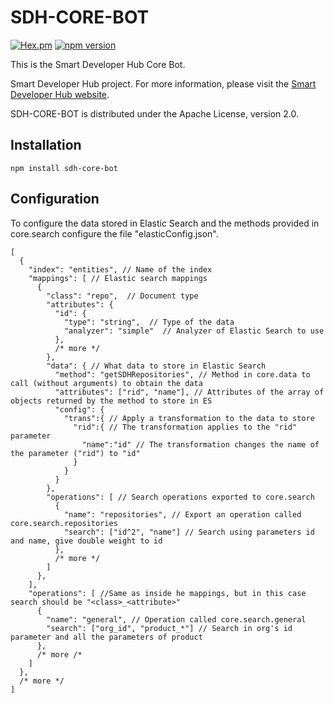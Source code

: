 # SDH-CORE-BOT

[![Hex.pm](https://img.shields.io/hexpm/l/plug.svg)](http://www.apache.org/licenses/LICENSE-2.0.txt)
[![npm version](https://badge.fury.io/js/sdh-core-bot.svg)](https://badge.fury.io/js/sdh-core-bot)

This is the Smart Developer Hub Core Bot.

Smart Developer Hub project.
For more information, please visit the [Smart Developer Hub website](http://www.smartdeveloperhub.org/).

SDH-CORE-BOT is distributed under the Apache License, version 2.0.

## Installation

```
npm install sdh-core-bot
```

## Configuration

To configure the data stored in Elastic Search and the methods provided in core.search configure the file "elasticConfig.json".
```
[
  {
    "index": "entities", // Name of the index
    "mappings": [ // Elastic search mappings
      {
        "class": "repo",  // Document type
        "attributes": {
          "id": {
            "type": "string",  // Type of the data
            "analyzer": "simple"  // Analyzer of Elastic Search to use
          },
          /* more */
        },
        "data": { // What data to store in Elastic Search
          "method": "getSDHRepositories", // Method in core.data to call (without arguments) to obtain the data
          "attributes": ["rid", "name"], // Attributes of the array of objects returned by the method to store in ES
          "config": {
            "trans":{ // Apply a transformation to the data to store
              "rid":{ // The transformation applies to the "rid" parameter
                "name":"id" // The transformation changes the name of the parameter ("rid") to "id"
              }
            }
          }
        },
        "operations": [ // Search operations exported to core.search
          {
            "name": "repositories", // Export an operation called core.search.repositories
            "search": ["id^2", "name"] // Search using parameters id and name, give double weight to id
          },
          /* more */
        ]
      },
    ],
    "operations": [ //Same as inside he mappings, but in this case search should be "<class>_<attribute>"
      {
        "name": "general", // Operation called core.search.general
        "search": ["org_id", "product_*"] // Search in org's id parameter and all the parameters of product 
      },
      /* more /*
    ]
  },
  /* more */
]
```